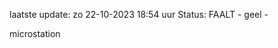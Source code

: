 laatste update: 
zo 22-10-2023 18:54   uur 
Status: FAALT - geel - 
<div class="service Y">microstation</div>